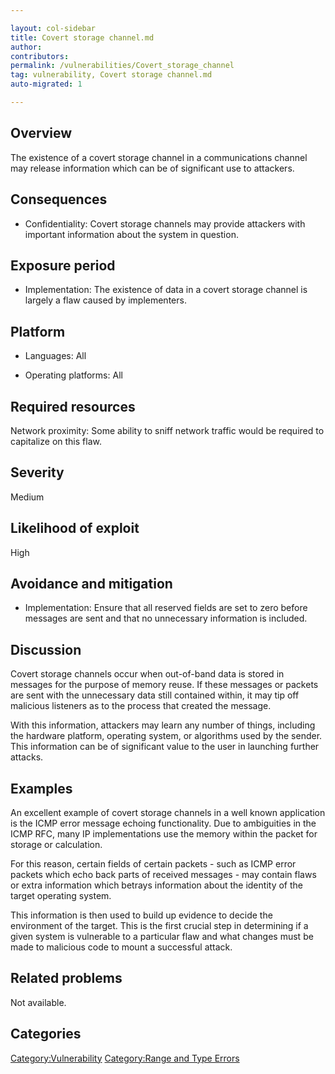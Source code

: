 ```yaml
---

layout: col-sidebar
title: Covert storage channel.md
author: 
contributors: 
permalink: /vulnerabilities/Covert_storage_channel
tag: vulnerability, Covert storage channel.md
auto-migrated: 1

---
```


## Overview

The existence of a covert storage channel in a communications channel
may release information which can be of significant use to attackers.

## Consequences

  - Confidentiality: Covert storage channels may provide attackers with
    important information about the system in question.

## Exposure period

  - Implementation: The existence of data in a covert storage channel is
    largely a flaw caused by implementers.

## Platform

  - Languages: All

<!-- end list -->

  - Operating platforms: All

## Required resources

Network proximity: Some ability to sniff network traffic would be
required to capitalize on this flaw.

## Severity

Medium

## Likelihood of exploit

High

## Avoidance and mitigation

  - Implementation: Ensure that all reserved fields are set to zero
    before messages are sent and that no unnecessary information is
    included.

## Discussion

Covert storage channels occur when out-of-band data is stored in
messages for the purpose of memory reuse. If these messages or packets
are sent with the unnecessary data still contained within, it may tip
off malicious listeners as to the process that created the message.

With this information, attackers may learn any number of things,
including the hardware platform, operating system, or algorithms used by
the sender. This information can be of significant value to the user in
launching further attacks.

## Examples

An excellent example of covert storage channels in a well known
application is the ICMP error message echoing functionality. Due to
ambiguities in the ICMP RFC, many IP implementations use the memory
within the packet for storage or calculation.

For this reason, certain fields of certain packets - such as ICMP error
packets which echo back parts of received messages - may contain flaws
or extra information which betrays information about the identity of the
target operating system.

This information is then used to build up evidence to decide the
environment of the target. This is the first crucial step in determining
if a given system is vulnerable to a particular flaw and what changes
must be made to malicious code to mount a successful attack.

## Related problems

Not available.

## Categories

[Category:Vulnerability](Category:Vulnerability "wikilink")
[Category:Range and Type
Errors](Category:Range_and_Type_Errors "wikilink")